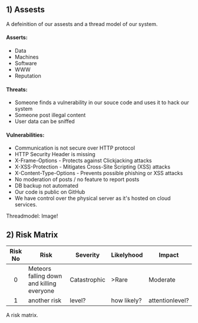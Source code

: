 ## 1) Assests

A defeinition of our assests and a thread model of our system.

#### Asserts:
- Data
- Machines
- Software
- WWW
- Reputation
#### Threats:
- Someone finds a vulnerability in our souce code and uses it to hack our system
- Someone post illegal content
- User data can be sniffed
#### Vulnerabilities:
- Communication is not secure over HTTP protocol
- HTTP Security Header is missing
 - X-Frame-Options - Protects against Clickjacking attacks	
 - X-XSS-Protection - Mitigates Cross-Site Scripting (XSS) attacks	
 - X-Content-Type-Options - Prevents possible phishing or XSS attacks		
- No moderation of posts / no feature to report posts
- DB backup not automated
- Our code is public on GitHub
- We have control over the physical server as it's hosted on cloud services.

Threadmodel: Image!

## 2) Risk Matrix

| Risk No    | Risk                        | Severity | Likelyhood | Impact |
| :--------:| --------------------------- | -------- | ---------- | ----------- |
| 0 | Meteors falling down and killing everyone | Catastrophic | >Rare | Moderate |
| 1 | another risk | level? | how likely? | attentionlevel? |

A risk matrix.
